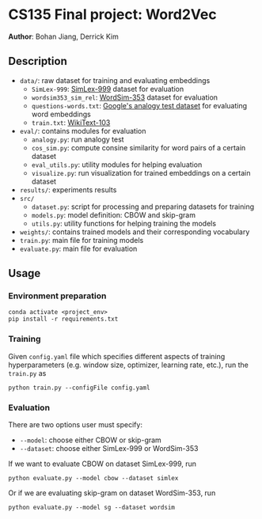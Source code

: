 # CS135 Final project: Word2Vec

**Author**: Bohan Jiang, Derrick Kim

## Description
- `data/`: raw dataset for training and evaluating embeddings
  - `SimLex-999`: [SimLex-999](https://fh295.github.io/simlex.html) dataset for evaluation
  - `wordsim353_sim_rel`: [WordSim-353](http://alfonseca.org/eng/research/wordsim353.html) dataset for evaluation
  - `questions-words.txt`: [Google's analogy test dataset](https://github.com/nicholas-leonard/word2vec/blob/master/questions-words.txt) for evaluating word embeddings
  - `train.txt`: [WikiText-103](https://huggingface.co/datasets/Salesforce/wikitext)
- `eval/`: contains modules for evaluation
  - `analogy.py`: run analogy test
  - `cos_sim.py`: compute consine similarity for word pairs of a certain dataset
  - `eval_utils.py`: utility modules for helping evaluation
  - `visualize.py`: run visualization for trained embeddings on a certain dataset
- `results/`: experiments results
- `src/`
  - `dataset.py`: script for processing and preparing datasets for training
  - `models.py`: model definition: CBOW and skip-gram
  - `utils.py`: utility functions for helping training the models
- `weights/`: contains trained models and their corresponding vocabulary
- `train.py`: main file for training models
- `evaluate.py`: main file for evaluation

## Usage
### Environment preparation
```
conda activate <project_env>
pip install -r requirements.txt
```

### Training
Given `config.yaml` file which specifies different aspects of training hyperparameters (e.g. window size, optimizer, learning rate, etc.), run the `train.py` as
```
python train.py --configFile config.yaml
```

### Evaluation
There are two options user must specify:
- `--model`: choose either CBOW or skip-gram
- `--dataset`: choose either SimLex-999 or WordSim-353

If we want to evaluate CBOW on dataset SimLex-999, run
```
python evaluate.py --model cbow --dataset simlex
```
Or if we are evaluating skip-gram on dataset WordSim-353, run
```
python evaluate.py --model sg --dataset wordsim
```
